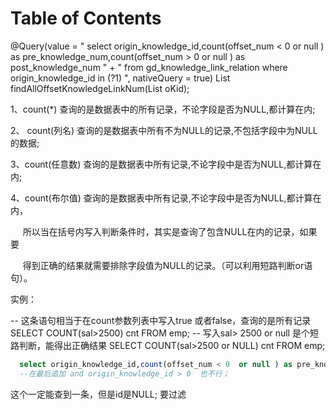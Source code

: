 # Table of Contents



@Query(value =
            " select origin_knowledge_id,count(offset_num < 0  or null ) as pre_knowledge_num,count(offset_num > 0  or null ) as post_knowledge_num "
                    + " from gd_knowledge_link_relation where origin_knowledge_id in (?1) ", nativeQuery = true)
    List<KnowledgeLinkNumModel> findAllOffsetKnowledgeLinkNum(List<Long> oKid);

1、count(*) 查询的是数据表中的所有记录，不论字段是否为NULL,都计算在内;

2、 count(列名) 查询的是数据表中所有不为NULL的记录,不包括字段中为NULL的数据;

3、count(任意数) 查询的是数据表中所有记录,不论字段中是否为NULL,都计算在内;

4、count(布尔值) 查询的是数据表中所有记录,不论字段中是否为NULL,都计算在内，

     所以当在括号内写入判断条件时，其实是查询了包含NULL在内的记录，如果要

     得到正确的结果就需要排除字段值为NULL的记录。（可以利用短路判断or语句）。

实例：

-- 这条语句相当于在count参数列表中写入true 或者false，查询的是所有记录
SELECT COUNT(sal>2500) cnt FROM emp;
-- 写入sal> 2500 or null 是个短路判断，能得出正确结果
SELECT COUNT(sal>2500 or NULL) cnt FROM emp;
```sql
  select origin_knowledge_id,count(offset_num < 0  or null ) as pre_knowledge_num,count(offset_num > 0  or null ) as post_knowledge_num  from gd_knowledge_link_relation where origin_knowledge_id in (1231213) ;
  --在最后追加 and origin_knowledge_id > 0  也不行；
```
这个一定能查到一条，但是id是NULL;  要过滤



